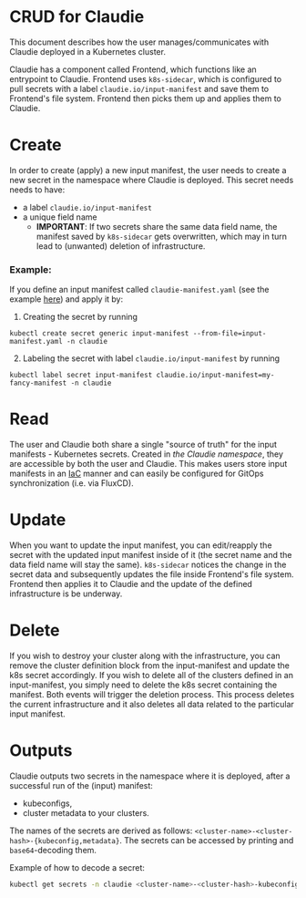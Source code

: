 # CRUD for Claudie
This document describes how the user manages/communicates with Claudie deployed in a Kubernetes cluster.

Claudie has a component called Frontend, which functions like an entrypoint to Claudie. Frontend uses `k8s-sidecar`, which is configured to pull secrets with a label `claudie.io/input-manifest` and save them to Frontend's file system. Frontend then picks them up and applies them to Claudie.

# Create
In order to create (apply) a new input manifest, the user needs to create a new secret in the namespace where Claudie is deployed. This secret needs needs to have:
- a label `claudie.io/input-manifest`
- a unique field name
  - **IMPORTANT**: If two secrets share the same data field name, the manifest saved by `k8s-sidecar` gets overwritten, which may in turn lead to (unwanted) deletion of infrastructure.

### Example:
If you define an input manifest called `claudie-manifest.yaml` (see the example [here](../input-manifest/example.yaml)) and apply it by:
1. Creating the secret by running
```
kubectl create secret generic input-manifest --from-file=input-manifest.yaml -n claudie
```
2. Labeling the secret with label `claudie.io/input-manifest` by running
```
kubectl label secret input-manifest claudie.io/input-manifest=my-fancy-manifest -n claudie
```

# Read
The user and Claudie both share a single "source of truth" for the input manifests - Kubernetes secrets. Created in *the Claudie namespace*, they are accessible by both the user and Claudie.
This makes users store input manifests in an [IaC](https://en.wikipedia.org/wiki/Infrastructure_as_code) manner and can easily be configured for GitOps synchronization (i.e. via FluxCD).

# Update
When you want to update the input manifest, you can edit/reapply the secret with the updated input manifest inside of it (the secret name and the data field name will stay the same). `k8s-sidecar` notices the change in the secret data and subsequently updates the file inside Frontend's file system. Frontend then applies it to Claudie and the update of the defined infrastructure is be underway.

# Delete
If you wish to destroy your cluster along with the infrastructure, you can remove the cluster definition block from the input-manifest and update the k8s secret accordingly.
If you wish to delete all of the clusters defined in an input-manifest, you simply need to delete the k8s secret containing the manifest. Both events will trigger the deletion process. This process deletes the current infrastructure and it also deletes all data related to the particular input manifest.

# Outputs
Claudie outputs two secrets in the namespace where it is deployed, after a successful run of the (input) manifest:
* kubeconfigs,
* cluster metadata to your clusters.

The names of the secrets are derived as follows: `<cluster-name>-<cluster-hash>-{kubeconfig,metadata}`. The secrets can be accessed by printing and `base64`-decoding them.

Example of how to decode a secret:
```sh
kubectl get secrets -n claudie <cluster-name>-<cluster-hash>-kubeconfig -o jsonpath='{.data.secretdata}' | base64 -d > your_kubeconfig.yaml
```
